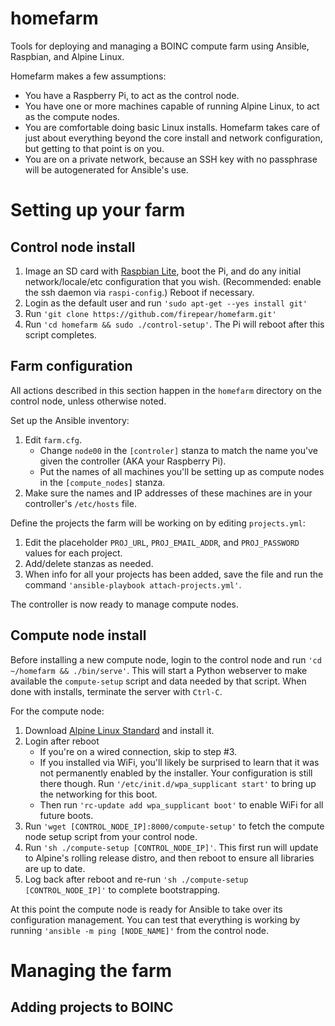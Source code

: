 # homefarm
Tools for deploying and managing a BOINC compute farm using Ansible, Raspbian, and Alpine Linux.

Homefarm makes a few assumptions:

* You have a Raspberry Pi, to act as the control node.
* You have one or more machines capable of running Alpine Linux, to
  act as the compute nodes.
* You are comfortable doing basic Linux installs. Homefarm takes
  care of just about everything beyond the core install and network
  configuration, but getting to that point is on you.
* You are on a private network, because an SSH key with no passphrase
  will be autogenerated for Ansible's use.

# Setting up your farm

## Control node install

1. Image an SD card with [Raspbian
   Lite](https://www.raspberrypi.org/downloads/raspbian/), boot the
   Pi, and do any initial network/locale/etc configuration that you
   wish. (Recommended: enable the ssh daemon via `raspi-config`.)
   Reboot if necessary.
1. Login as the default user and run `'sudo apt-get --yes install git'`
1. Run `'git clone https://github.com/firepear/homefarm.git'`
1. Run `'cd homefarm && sudo ./control-setup'`. The Pi will reboot
   after this script completes.

## Farm configuration

All actions described in this section happen in the `homefarm`
directory on the control node, unless otherwise noted.

Set up the Ansible inventory:

1. Edit `farm.cfg`.
     * Change `node00` in the `[controler]` stanza to match the name
       you've given the controller (AKA your Raspberry Pi).
     * Put the names of all machines you'll be setting up as compute
       nodes in the `[compute_nodes]` stanza.
1. Make sure the names and IP addresses of these machines are in your
   controller's `/etc/hosts` file.

Define the projects the farm will be working on by editing
`projects.yml`:

1. Edit the placeholder `PROJ_URL`, `PROJ_EMAIL_ADDR`, and
   `PROJ_PASSWORD` values for each project.
1. Add/delete stanzas as needed.
1. When info for all your projects has been added, save the file and
   run the command `'ansible-playbook attach-projects.yml'`.

The controller is now ready to manage compute nodes.

## Compute node install

Before installing a new compute node, login to the control node and
run `'cd ~/homefarm && ./bin/serve'`. This will start a Python webserver
to make available the `compute-setup` script and data needed by that
script. When done with installs, terminate the server with `Ctrl-C`.

For the compute node:

1. Download [Alpine Linux
   Standard](https://alpinelinux.org/downloads/) and install it.
1. Login after reboot
    * If you're on a wired connection, skip to step #3.
    * If you installed via WiFi, you'll likely be surprised to learn
      that it was not permanently enabled by the installer. Your
      configuration is still there though. Run
      `'/etc/init.d/wpa_supplicant start'` to bring up the networking
      for this boot.
    * Then run `'rc-update add wpa_supplicant boot'` to enable WiFi
      for all future boots.
1. Run `'wget [CONTROL_NODE_IP]:8000/compute-setup'` to fetch the
   compute node setup script from your control node.
1. Run `'sh ./compute-setup [CONTROL_NODE_IP]'`. This first run will
   update to Alpine's rolling release distro, and then reboot to
   ensure all libraries are up to date.
1. Log back after reboot and re-run `'sh ./compute-setup
   [CONTROL_NODE_IP]'` to complete bootstrapping.

At this point the compute node is ready for Ansible to take over its
configuration management. You can test that everything is working by
running `'ansible -m ping [NODE_NAME]'` from the control node.

# Managing the farm

## Adding projects to BOINC
